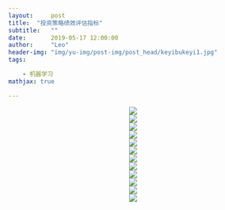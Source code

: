 ```yaml
---
layout:     post
title:  "投资策略绩效评估指标"
subtitle:   ""
date:       2019-05-17 12:00:00
author:     "Leo"
header-img: "img/yu-img/post-img/post_head/keyibukeyi1.jpg"
tags:

    - 机器学习
mathjax: true

---
```

<div align="center"><img src='http://i.caigoubao.cc/627139/bgpc/GREGF/%E5%B9%BB%E7%81%AF%E7%89%8717.PNG'/></div><div align="center"><img src='http://i.caigoubao.cc/627139/bgpc/GREGF/%E5%B9%BB%E7%81%AF%E7%89%8718.PNG'/></div><div align="center"><img src='http://i.caigoubao.cc/627139/bgpc/GREGF/%E5%B9%BB%E7%81%AF%E7%89%8719.PNG'/></div><div align="center"><img src='http://i.caigoubao.cc/627139/bgpc/GREGF/%E5%B9%BB%E7%81%AF%E7%89%8720.PNG'/></div><div align="center"><img src='http://i.caigoubao.cc/627139/bgpc/GREGF/%E5%B9%BB%E7%81%AF%E7%89%8721.PNG'/></div><div align="center"><img src='http://i.caigoubao.cc/627139/bgpc/GREGF/%E5%B9%BB%E7%81%AF%E7%89%8722.PNG'/></div><div align="center"><img src='http://i.caigoubao.cc/627139/bgpc/GREGF/%E5%B9%BB%E7%81%AF%E7%89%8723.PNG'/></div><div align="center"><img src='http://i.caigoubao.cc/627139/bgpc/GREGF/%E5%B9%BB%E7%81%AF%E7%89%8724.PNG'/></div><div align="center"><img src='http://i.caigoubao.cc/627139/bgpc/GREGF/%E5%B9%BB%E7%81%AF%E7%89%8725.PNG'/></div><div align="center"><img src='http://i.caigoubao.cc/627139/bgpc/GREGF/%E5%B9%BB%E7%81%AF%E7%89%8726.PNG'/></div><div align="center"><img src='http://i.caigoubao.cc/627139/bgpc/GREGF/%E5%B9%BB%E7%81%AF%E7%89%8727.PNG'/></div><div align="center"><img src='http://i.caigoubao.cc/627139/bgpc/GREGF/%E5%B9%BB%E7%81%AF%E7%89%8728.PNG'/></div>